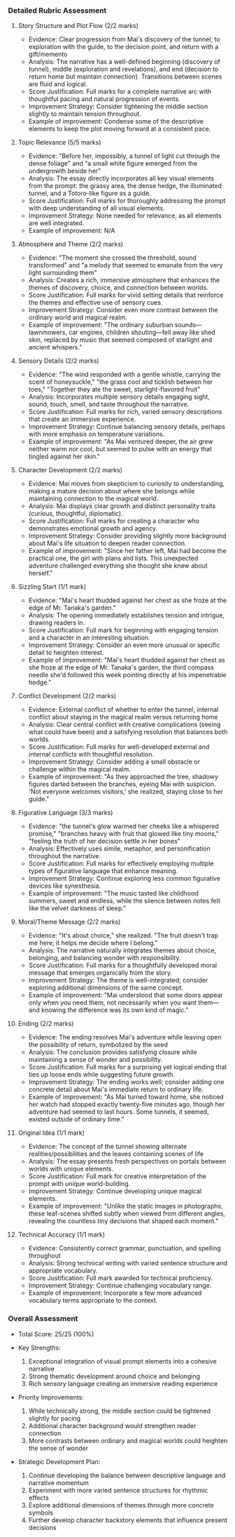 ### Detailed Rubric Assessment

1. Story Structure and Plot Flow (2/2 marks)
   - Evidence: Clear progression from Mai's discovery of the tunnel, to exploration with the guide, to the decision point, and return with a gift/memento
   - Analysis: The narrative has a well-defined beginning (discovery of tunnel), middle (exploration and revelations), and end (decision to return home but maintain connection). Transitions between scenes are fluid and logical.
   - Score Justification: Full marks for a complete narrative arc with thoughtful pacing and natural progression of events.
   - Improvement Strategy: Consider tightening the middle section slightly to maintain tension throughout.
   - Example of improvement: Condense some of the descriptive elements to keep the plot moving forward at a consistent pace.

2. Topic Relevance (5/5 marks)
   - Evidence: "Before her, impossibly, a tunnel of light cut through the dense foliage" and "a small white figure emerged from the undergrowth beside her"
   - Analysis: The essay directly incorporates all key visual elements from the prompt: the grassy area, the dense hedge, the illuminated tunnel, and a Totoro-like figure as a guide.
   - Score Justification: Full marks for thoroughly addressing the prompt with deep understanding of all visual elements.
   - Improvement Strategy: None needed for relevance, as all elements are well integrated.
   - Example of improvement: N/A

3. Atmosphere and Theme (2/2 marks)
   - Evidence: "The moment she crossed the threshold, sound transformed" and "a melody that seemed to emanate from the very light surrounding them"
   - Analysis: Creates a rich, immersive atmosphere that enhances the themes of discovery, choice, and connection between worlds.
   - Score Justification: Full marks for vivid setting details that reinforce the themes and effective use of sensory cues.
   - Improvement Strategy: Consider even more contrast between the ordinary world and magical realm.
   - Example of improvement: "The ordinary suburban sounds—lawnmowers, car engines, children shouting—fell away like shed skin, replaced by music that seemed composed of starlight and ancient whispers."

4. Sensory Details (2/2 marks)
   - Evidence: "The wind responded with a gentle whistle, carrying the scent of honeysuckle," "the grass cool and ticklish between her toes," "Together they ate the sweet, starlight-flavored fruit"
   - Analysis: Incorporates multiple sensory details engaging sight, sound, touch, smell, and taste throughout the narrative.
   - Score Justification: Full marks for rich, varied sensory descriptions that create an immersive experience.
   - Improvement Strategy: Continue balancing sensory details, perhaps with more emphasis on temperature variations.
   - Example of improvement: "As Mai ventured deeper, the air grew neither warm nor cool, but seemed to pulse with an energy that tingled against her skin."

5. Character Development (2/2 marks)
   - Evidence: Mai moves from skepticism to curiosity to understanding, making a mature decision about where she belongs while maintaining connection to the magical world.
   - Analysis: Mai displays clear growth and distinct personality traits (curious, thoughtful, diplomatic).
   - Score Justification: Full marks for creating a character who demonstrates emotional growth and agency.
   - Improvement Strategy: Consider providing slightly more background about Mai's life situation to deepen reader connection.
   - Example of improvement: "Since her father left, Mai had become the practical one, the girl with plans and lists. This unexpected adventure challenged everything she thought she knew about herself."

6. Sizzling Start (1/1 mark)
   - Evidence: "Mai's heart thudded against her chest as she froze at the edge of Mr. Tanaka's garden."
   - Analysis: The opening immediately establishes tension and intrigue, drawing readers in.
   - Score Justification: Full mark for beginning with engaging tension and a character in an interesting situation.
   - Improvement Strategy: Consider an even more unusual or specific detail to heighten interest.
   - Example of improvement: "Mai's heart thudded against her chest as she froze at the edge of Mr. Tanaka's garden, the third compass needle she'd followed this week pointing directly at his impenetrable hedge."

7. Conflict Development (2/2 marks)
   - Evidence: External conflict of whether to enter the tunnel, internal conflict about staying in the magical realm versus returning home
   - Analysis: Clear central conflict with creative complications (seeing what could have been) and a satisfying resolution that balances both worlds.
   - Score Justification: Full marks for well-developed external and internal conflicts with thoughtful resolution.
   - Improvement Strategy: Consider adding a small obstacle or challenge within the magical realm.
   - Example of improvement: "As they approached the tree, shadowy figures darted between the branches, eyeing Mai with suspicion. 'Not everyone welcomes visitors,' she realized, staying close to her guide."

8. Figurative Language (3/3 marks)
   - Evidence: "the tunnel's glow warmed her cheeks like a whispered promise," "branches heavy with fruit that glowed like tiny moons," "feeling the truth of her decision settle in her bones"
   - Analysis: Effectively uses simile, metaphor, and personification throughout the narrative.
   - Score Justification: Full marks for effectively employing multiple types of figurative language that enhance meaning.
   - Improvement Strategy: Continue exploring less common figurative devices like synesthesia.
   - Example of improvement: "The music tasted like childhood summers, sweet and endless, while the silence between notes felt like the velvet darkness of sleep."

9. Moral/Theme Message (2/2 marks)
   - Evidence: "It's about choice," she realized. "The fruit doesn't trap me here; it helps me decide where I belong."
   - Analysis: The narrative naturally integrates themes about choice, belonging, and balancing wonder with responsibility.
   - Score Justification: Full marks for a thoughtfully developed moral message that emerges organically from the story.
   - Improvement Strategy: The theme is well-integrated; consider exploring additional dimensions of the same concept.
   - Example of improvement: "Mai understood that some doors appear only when you need them, not necessarily when you want them—and knowing the difference was its own kind of magic."

10. Ending (2/2 marks)
    - Evidence: The ending resolves Mai's adventure while leaving open the possibility of return, symbolized by the seed
    - Analysis: The conclusion provides satisfying closure while maintaining a sense of wonder and possibility.
    - Score Justification: Full marks for a surprising yet logical ending that ties up loose ends while suggesting future growth.
    - Improvement Strategy: The ending works well; consider adding one concrete detail about Mai's immediate return to ordinary life.
    - Example of improvement: "As Mai turned toward home, she noticed her watch had stopped exactly twenty-five minutes ago, though her adventure had seemed to last hours. Some tunnels, it seemed, existed outside of ordinary time."

11. Original Idea (1/1 mark)
    - Evidence: The concept of the tunnel showing alternate realities/possibilities and the leaves containing scenes of life
    - Analysis: The essay presents fresh perspectives on portals between worlds with unique elements.
    - Score Justification: Full mark for creative interpretation of the prompt with unique world-building.
    - Improvement Strategy: Continue developing unique magical elements.
    - Example of improvement: "Unlike the static images in photographs, these leaf-scenes shifted subtly when viewed from different angles, revealing the countless tiny decisions that shaped each moment."

12. Technical Accuracy (1/1 mark)
    - Evidence: Consistently correct grammar, punctuation, and spelling throughout
    - Analysis: Strong technical writing with varied sentence structure and appropriate vocabulary.
    - Score Justification: Full mark awarded for technical proficiency.
    - Improvement Strategy: Continue challenging vocabulary range.
    - Example of improvement: Incorporate a few more advanced vocabulary terms appropriate to the context.

### Overall Assessment

- Total Score: 25/25 (100%)
- Key Strengths: 
  1. Exceptional integration of visual prompt elements into a cohesive narrative
  2. Strong thematic development around choice and belonging
  3. Rich sensory language creating an immersive reading experience

- Priority Improvements:
  1. While technically strong, the middle section could be tightened slightly for pacing
  2. Additional character background would strengthen reader connection
  3. More contrasts between ordinary and magical worlds could heighten the sense of wonder

- Strategic Development Plan:
  1. Continue developing the balance between descriptive language and narrative momentum
  2. Experiment with more varied sentence structures for rhythmic effects
  3. Explore additional dimensions of themes through more concrete symbols
  4. Further develop character backstory elements that influence present decisions